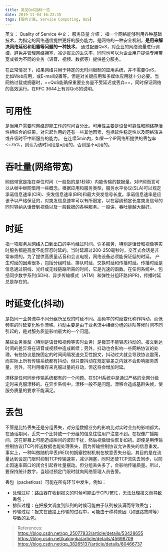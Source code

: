 ```yaml
---
title: 常见QoS指标一览
date: 2019-11-04 16:22:15
tags: [服务计算, Service Computing, QoS]
---
```


英文： Quality of Service 
中文： 服务质量 
介绍： 指一个网络能够利用各种基础技术，为指定的网络通信提供更好的服务能力，是网络的一种安全机制，**是用来解决网络延迟和阻塞等问题的一种技术**。 通过配置QoS，对企业的网络流量进行调控，避免并管理网络拥塞，减少报文的丢失率，同时也可以为企业用户提供专用带宽或者为不同的业务（语音、视频、数据等）提供差分服务。

在正常情况下，如果网络只用于特定的无时间限制的应用系统，并不需要QoS，比如Web应用，或E-mail设置等。但是对关键应用和多媒体应用就十分必要。当网络过载或拥塞时，==QoS能确保重要业务量不受延迟或丢弃==，同时保证网络的高效运行。在RFC 3644上有对QoS的说明。

# 可用性

是当用户需要时网络即能工作的时间百分比。可用性主要是设备可靠性和网络存活性相结合的结果。对它起作用的还有一些其他因素，包括软件稳定性以及网络演进或升级时不中断服务的能力。 在连续5min内，如果一个IP网络所提供的丢包率<=75%，则认为该时间段是可用的，否则是不可用的。

# 吞吐量(网络带宽)

网络带宽是指在单位时间（一般指的是1秒钟）内能传输的数据量。对IP网而言可以从帧中继网借用一些概念。根据应用和服务类型，服务水平协议(SLA)可以规定承诺信息速率(CIR)、突发信息速率(BIR)和最大突发信号长度。承诺信息速率是应该予以严格保证的，对突发信息速率可以有所限定，以在容纳预定长度突发信号的同时容纳从话音到视像以及一般数据的各种服务。一般讲，吞吐量越大越好。

# 时延

指一项服务从网络入口到出口的平均经过时间。许多服务，特别是话音和视像等实时服务都是高度不能容忍时延的。当时延超过200-250毫秒时，交互式会话是非常麻烦的。为了提供高质量话音和会议电视，网络设备必须能保证低的时延。
产生时延的因素很多，包括分组时延、排队时延、交换时延和传播时延。传播时延是信息通过铜线、光纤或无线链路所需的时间，它是光速的函数。在任何系统中，包括同步数字系列(SDH)、异步传输模式（ATM）和弹性分组环路(RPR)，传播时延总是存在的。

# 时延变化(抖动)

是指同一业务流中不同分组所呈现的时延不同。高频率的时延变化称作抖动，而低频率的时延变化称作漂移。抖动主要是由于业务流中相继分组的排队等候时间不同引起的，是对服务质量影响最大的一个问题。

​某些业务类型（特别是语音和视频等实时业务）是极其不能容忍抖动的。报文到达时间的差异将在语音或视频中造成断续；另外，抖动也会影响一些网络协议的处理，有些协议是按固定的时间间隔发送交互性报文，抖动过大就会导致协议震荡，而实际上所有传输系统都有抖动，但只要抖动在规定容差之内就不会影响服务质量，另外，可利用缓存来克服过量的抖动，但这将会增加时延。

漂移是任何同步传输系统都有的一个问题。在SDH系统中是通过严格的全网分级定时来克服漂移的。在异步系统中，漂移一般不是问题。漂移会造成基群失帧，使服务质量的要求不能满足。

# 丢包

不管是比特丢失还是分组丢失，对分组数据业务的影响比对实时业务的影响都大。在通话期间，丢失一个比特或一个分组的信息往往用户注意不到。在视像广播期间，这在屏幕上可能造成瞬间的波形干扰，然后视像很快恢复如初。即便是用传输控制协议(TCP)传送数据也能处理丢失，因为传输控制协议允许丢失的信息重发。事实上，一种叫做随机早丢(RED)的拥塞控制机制在故意丢失分组，其目的是在流量达到设定门限时抑制TCP传输速率，减少拥塞，同时还使TCP流失去同步，以防止因速率窗口的闭合引起吞吐量摆动。但分组丢失多了，会影响传输质量。所以，要保持统计数字，当超过预定门限时就向网络管理人员告警。

丢包（packetloss）可能在所有环节中发生，例如：

- 处理过程：路由器在收到报文的时候可能由于CPU繁忙，无法处理报文而导致丢包；
- 排队过程：在把报文调度到队列的时候可能由于队列被装满而导致丢包；
- 传输过程：报文在链路上传输的过程中，可能由于种种原因（如链路故障等）导致的丢包。

> References:
> https://blog.csdn.net/qq_25077833/article/details/53428655
> https://blog.csdn.net/kakingka/article/details/45698709
> https://blog.csdn.net/qq_38265137/article/details/80466737
